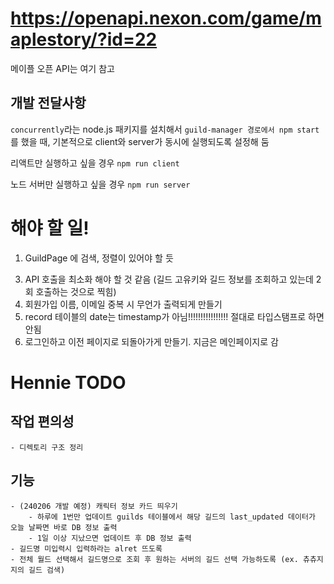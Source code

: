 # https://openapi.nexon.com/game/maplestory/?id=22

메이플 오픈 API는 여기 참고


## 개발 전달사항
`concurrently`라는 node.js 패키지를 설치해서 `guild-manager 경로에서 npm start`를 했을 때, 기본적으로 client와 server가 동시에 실행되도록 설정해 둠
   
리액트만 실행하고 싶을 경우 `npm run client`

노드 서버만 실행하고 싶을 경우 `npm run server`

# 해야 할 일!
1. GuildPage 에 검색, 정렬이 있어야 할 듯
<!-- 2. Adminpage : DB에서 길드 코드와 n주차 조회해서 데이터 불러오기 -->
3. API 호출을 최소화 해야 할 것 같음 (길드 고유키와 길드 정보를 조회하고 있는데 2회 호출하는 것으로 찍힘)
4. 회원가입 이름, 이메일 중복 시 무언가 출력되게 만들기
5. record 테이블의 date는 timestamp가 아님!!!!!!!!!!!!!!!! 절대로 타입스탬프로 하면 안됨
6. 로그인하고 이전 페이지로 되돌아가게 만들기. 지금은 메인페이지로 감

# Hennie TODO

## 작업 편의성
    - 디렉토리 구조 정리

## 기능    
    - (240206 개발 예정) 캐릭터 정보 카드 띄우기
        - 하루에 1번만 업데이트 guilds 테이블에서 해당 길드의 last_updated 데이터가 오늘 날짜면 바로 DB 정보 출력
        - 1일 이상 지났으면 업데이트 후 DB 정보 출력
    - 길드명 미입력시 입력하라는 alret 뜨도록
    - 전체 월드 선택해서 길드명으로 조회 후 원하는 서버의 길드 선택 가능하도록 (ex. 츄츄지지의 길드 검색)
